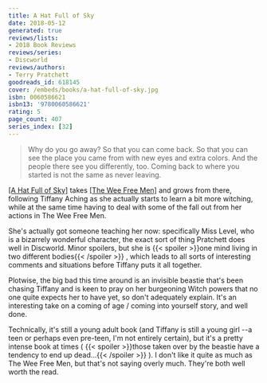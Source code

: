 ```yaml
---
title: A Hat Full of Sky
date: 2018-05-12
generated: true
reviews/lists:
- 2018 Book Reviews
reviews/series:
- Discworld
reviews/authors:
- Terry Pratchett
goodreads_id: 618145
cover: /embeds/books/a-hat-full-of-sky.jpg
isbn: 0060586621
isbn13: '9780060586621'
rating: 5
page_count: 407
series_index: [32]
---
```

> Why do you go away? So that you can come back. So that you can see the place you came from with new eyes and extra colors. And the people there see you differently, too. Coming back to where you started is not the same as never leaving.

[[A Hat Full of Sky]]() takes [[The Wee Free Men]]() and grows from there, following Tiffany Aching as she actually starts to learn a bit more witching, while at the same time having to deal with some of the fall out from her actions in The Wee Free Men.  

<!--more-->

She's actually got someone teaching her now: specifically Miss Level, who is a bizarrely wonderful character, the exact sort of thing Pratchett does well in Discworld. Minor spoilers, but she is  {{< spoiler >}}one mind living in two different bodies{{< /spoiler >}}  , which leads to all sorts of interesting comments and situations before Tiffany puts it all together.  

Plotwise, the big bad this time around is an invisible beastie that's been chasing Tiffany and is keen to pray on her burgeoning Witch powers that no one quite expects her to have yet, so don't adequately explain. It's an interesting take on a coming of age / coming into yourself story, and well done.  

Technically, it's still a young adult book (and Tiffany is still a young girl --a teen or perhaps even pre-teen, I'm not entirely certain), but it's a pretty intense book at times (  {{< spoiler >}}those taken over by the beastie have a tendency to end up dead...{{< /spoiler >}}  ). I don't like it quite as much as The Wee Free Men, but that's not saying overly much. They're both well worth the read.